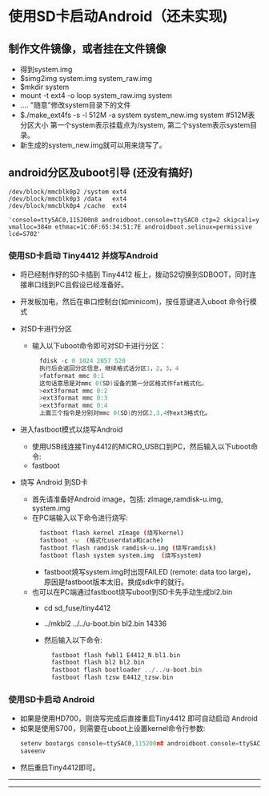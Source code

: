# 使用SD卡启动Android（**还未实现**)

## 制作文件镜像，或者挂在文件镜像

* 得到system.img
* $simg2img  system.img  system_raw.img
* $mkdir  system
* mount -t ext4 -o loop system_raw.img system
* .... "随意"修改system目录下的文件
* $./make_ext4fs -s -l 512M -a system system_new.img system    #512M表分区大小 第一个system表示挂载点为/system, 第二个system表示system目录。
* 新生成的system_new.img就可以用来烧写了。

## android分区及uboot引导 (**还没有搞好**)

```text
/dev/block/mmcblk0p2 /system ext4
/dev/block/mmcblk0p3 /data   ext4
/dev/block/mmcblk0p4 /cache  ext4

'console=ttySAC0,115200n8 androidboot.console=ttySAC0 ctp=2 skipcali=y vmalloc=384m ethmac=1C:6F:65:34:51:7E androidboot.selinux=permissive lcd=S702'
```

### 使用SD卡启动 Tiny4412 并烧写Android

* 将已经制作好的SD卡插到 Tiny4412 板上，拨动S2切换到SDBOOT，同时连接串口线到PC且假设已经准备好。
* 开发板加电，然后在串口控制台(如minicom)，按任意键进入uboot 命令行模式
* 对SD卡进行分区
  * 输入以下uboot命令即可对SD卡进行分区：
      ```C
        fdisk -c 0 1024 2057 520
        执行后会返回分区信息，继续格式话分区1，2，3，4
        >fatformat mmc 0:1
        这句话意思是对mmc 0(SD)设备的第一分区格式作fat格式化。
        >ext3format mmc 0:2
        >ext3format mmc 0:3
        >ext3format mmc 0:4
        上面三个指令是分别对mmc 0(SD)的分区2,3,4作ext3格式化。
      ```
* 进入fastboot模式以烧写Android
  * 使用USB线连接Tiny4412的MICRO_USB口到PC，然后输入以下uboot命令:
  * fastboot

* 烧写 Android 到SD卡
  * 首先请准备好Android image，包括: zImage,ramdisk-u.img, system.img
  * 在PC端输入以下命令进行烧写:
    ```bash
      fastboot flash kernel zImage (烧写kernel)
      fastboot -w  (格式化userdata和cache)
      fastboot flash ramdisk ramdisk-u.img (烧写ramdisk)
      fastboot flash system system.img  (烧写system)
    ```
    * fastboot焼写system.img时出现FAILED (remote: data too large)，原因是fastboot版本太旧。换成sdk中的就行。
  * 也可以在PC端通过fastboot烧写uboot到SD卡先手动生成bl2.bin
    * cd sd_fuse/tiny4412
    * ../mkbl2 ../../u-boot.bin bl2.bin 14336

    * 然后输入以下命令:
      ```C
        fastboot flash fwbl1 E4412_N.bl1.bin
        fastboot flash bl2 bl2.bin
        fastboot flash bootloader ../../u-boot.bin
        fastboot flash tzsw E4412_tzsw.bin
      ```
### 使用SD卡启动 Android

* 如果是使用HD700，则烧写完成后直接重启Tiny4412 即可自动启动 Android
* 如果是使用S700，则需要在uboot上设置kernel命令行参数:
    ```C
    setenv bootargs console=ttySAC0,115200n8 androidboot.console=ttySAC0 lcd=S700
    saveenv
    ```
* 然后重启Tiny4412即可。

**************************************************************************************
**************************************************************************************
